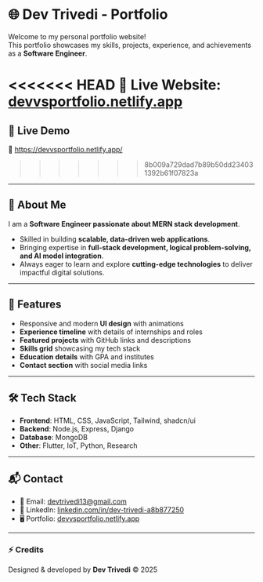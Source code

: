 # 🌐 Dev Trivedi - Portfolio

Welcome to my personal portfolio website!  
This portfolio showcases my skills, projects, experience, and achievements as a **Software Engineer**.

<<<<<<< HEAD
🔗 **Live Website**: [devvsportfolio.netlify.app](https://devvsportfolio.netlify.app)
=======
## 🚀 Live Demo
🔗 https://devvsportfolio.netlify.app/
>>>>>>> 8b009a729dad7b89b50dd234031392b61f07823a

---

## 🚀 About Me
I am a **Software Engineer passionate about MERN stack development**.  
- Skilled in building **scalable, data-driven web applications**.  
- Bringing expertise in **full-stack development, logical problem-solving, and AI model integration**.  
- Always eager to learn and explore **cutting-edge technologies** to deliver impactful digital solutions.  

---

## 📂 Features
- Responsive and modern **UI design** with animations  
- **Experience timeline** with details of internships and roles  
- **Featured projects** with GitHub links and descriptions  
- **Skills grid** showcasing my tech stack  
- **Education details** with GPA and institutes  
- **Contact section** with social media links  

---

## 🛠️ Tech Stack
- **Frontend**: HTML, CSS, JavaScript, Tailwind, shadcn/ui  
- **Backend**: Node.js, Express, Django  
- **Database**: MongoDB  
- **Other**: Flutter, IoT, Python, Research  

---

## 📬 Contact
- 📧 Email: [devtrivedi13@gmail.com](mailto:devtrivedi13@gmail.com)  
- 🔗 LinkedIn: [linkedin.com/in/dev-trivedi-a8b877250](https://www.linkedin.com/in/dev-trivedi-a8b877250)  
- 🖥️ Portfolio: [devvsportfolio.netlify.app](https://devvsportfolio.netlify.app)  

---

### ⚡ Credits
Designed & developed by **Dev Trivedi** © 2025
